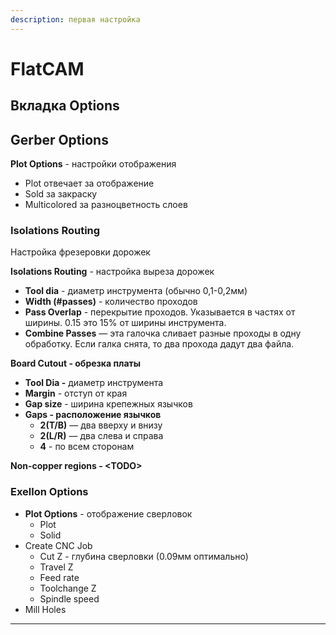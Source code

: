 ```yaml
---
description: первая настройка
---
```


# FlatCAM

## Вкладка Options

## Gerber Options

**Plot Options** - настройки отображения

* Plot отвечает за отображение
* Sold за закраску
* Multicolored за разноцветность слоев

### **Isolations Routing**

Настройка фрезеровки дорожек

**Isolations Routing** - настройка выреза дорожек

* **Tool dia** - диаметр инструмента (обычно 0,1-0,2мм)
* **Width (#passes)** - количество проходов
* **Pass Overlap** - перекрытие проходов. Указывается в частях от ширины. 0.15 это 15% от ширины инструмента.
* **Combine Passes** — эта галочка сливает разные проходы в одну обработку. Если галка снята, то два прохода дадут два файла.

**Board Cutout - обрезка платы**

* **Tool Dia -** диаметр инструмента
* **Margin** - отступ от края
* **Gap size** - ширина крепежных язычков
* **Gaps - расположение язычков**
  * **2(T/B)** — два вверху и внизу
  * **2(L/R)** — два слева и справа
  * **4** - по всем сторонам

**Non-copper regions - \<TODO>**

### **Exellon Options**

* **Plot Options** - отображение сверловок
  * Plot
  * Solid
* Create CNC Job
  * Cut Z - глубина сверловки (0.09мм оптимально)
  * Travel Z
  * Feed rate
  * Toolchange Z
  * Spindle speed
* Mill Holes

****

